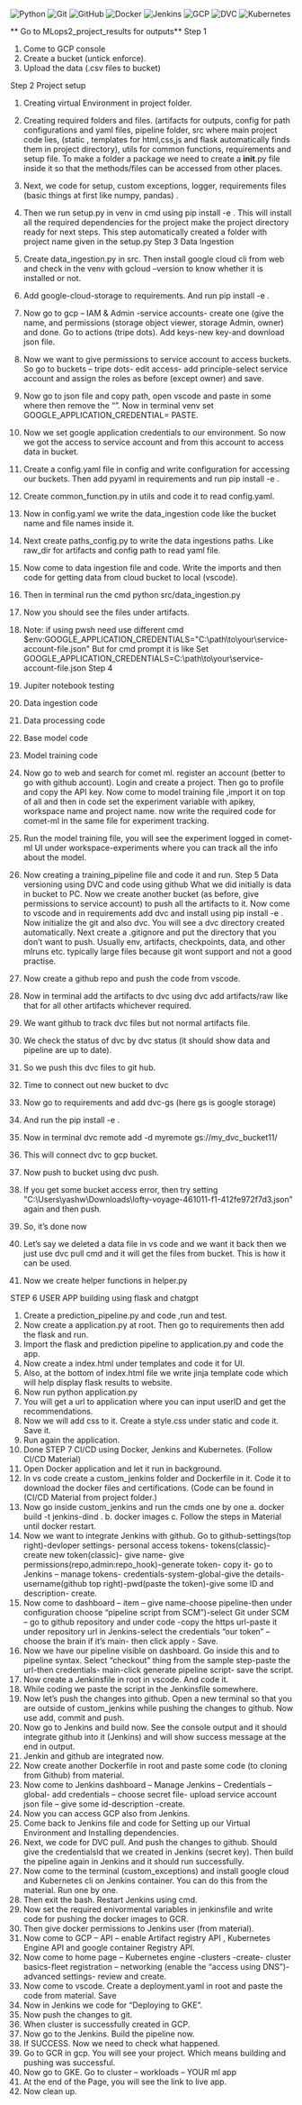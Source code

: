 
![Python](https://img.shields.io/badge/Python-3776AB?style=for-the-badge&logo=python&logoColor=white)
![Git](https://img.shields.io/badge/Git-F05032?style=for-the-badge&logo=git&logoColor=white)
![GitHub](https://img.shields.io/badge/GitHub-181717?style=for-the-badge&logo=github&logoColor=white)
![Docker](https://img.shields.io/badge/Docker-2496ED?style=for-the-badge&logo=docker&logoColor=white)
![Jenkins](https://img.shields.io/badge/Jenkins-D24939?style=for-the-badge&logo=jenkins&logoColor=white)
![GCP](https://img.shields.io/badge/Google%20Cloud-4285F4?style=for-the-badge&logo=googlecloud&logoColor=white)
![DVC](https://img.shields.io/badge/DVC-945DD6?style=for-the-badge&logo=dvc&logoColor=white)
![Kubernetes](https://img.shields.io/badge/Kubernetes-326CE5?style=for-the-badge&logo=kubernetes&logoColor=white)

** Go to MLops2_project_results for outputs**
Step  1
1.	Come to GCP console
2.	Create a bucket (untick enforce).
3.	Upload the data (.csv files to bucket)

Step 2
Project setup
1.	Creating virtual Environment in project folder.
2.	Creating required folders and files. (artifacts for outputs, config for path configurations and yaml files, pipeline folder, src where main project code lies, (static , templates for html,css,js and flask automatically finds them in project directory), utils for common functions, requirements and setup file. To make a folder a package we need to create a __init__.py file inside it so that the methods/files can be accessed from other places.
3.	Next, we code for setup, custom exceptions, logger, requirements files (basic things at first like numpy, pandas) .
4.	Then we run setup.py in venv in cmd using pip install -e . This will install all the required dependencies for the project make the project directory ready for next steps. This step automatically created a folder with project name given in the setup.py
Step 3
Data Ingestion
1.	Create data_ingestion.py in src. Then install google cloud cli from web and check in the venv with gcloud –version to know whether it is installed or not.
2.	Add google-cloud-storage to requirements. And run pip install -e .
3.	Now go to gcp – IAM & Admin -service accounts- create one (give the name, and permissions (storage object viewer,  storage Admin, owner) and done. Go to actions (tripe dots). Add keys-new key-and download json file.
4.	Now we want to give permissions to service account to access buckets. So go to buckets – tripe dots- edit access- add principle-select service account and assign the roles as before (except owner) and save.
5.	Now go to json file and copy path, open vscode and paste in some where then remove the “”. Now in terminal venv set GOOGLE_APPLICATION_CREDENTIAL= PASTE.
6.	Now we set google application credentials to our environment. So now we got the access to service account and from this account to access data in bucket.
7.	Create a config.yaml file in config and write configuration for accessing our buckets. Then add pyyaml in requirements and run pip install -e .
8.	Create common_function.py in utils and code it to read config.yaml.
9.	Now in config.yaml we write the data_ingestion code like the bucket name and file names inside it.
10.	Next create paths_config.py to write the data ingestions paths. Like raw_dir for artifacts and config path to read yaml file.
11.	Now come to data ingestion file and code. Write the imports and then code for getting data from cloud bucket to local (vscode).
12.	 Then in terminal run the cmd python src/data_ingestion.py
13.	 Now you should see the files under artifacts.
14.	Note: if using pwsh need use different cmd $env:GOOGLE_APPLICATION_CREDENTIALS="C:\path\to\your\service-account-file.json"
But for cmd prompt it is like
Set GOOGLE_APPLICATION_CREDENTIALS=C:\path\to\your\service-account-file.json
Step 4
1.	Jupiter notebook testing
2.	Data ingestion code
3.	Data processing code
4.	Base model code
5.	Model training code
6.	Now go to web and search for comet ml. register an account (better to go with github account). Login and create a project. Then go to profile and copy the API key. Now come to model training file ,import it on top of all and then in code set the experiment variable with apikey, workspace name and project name. now write the required code for comet-ml in the same file for experiment tracking.
7.	Run the model training file, you will see the experiment logged in comet-ml UI under workspace-experiments where you can track all the info about the model.
8.	Now creating a training_pipeline file and code it and run.
Step 5
Data versioning using DVC and code using github
What we did initially is data in bucket to PC.
Now we create another bucket (as before, give permissions to service account) to push all the artifacts to it. Now come to vscode and in requirements add dvc and install using pip install -e .
Now initialize the git and also dvc. You will see a dvc directory created automatically.
Next create a .gitignore and put the directory that you don’t want to push. Usually env, artifacts, checkpoints, data, and other mlruns etc. typically large files because git wont support and not a good practise.

1.	Now create a github repo and push the code from vscode. 
2.	Now in terminal add the artifacts to dvc using dvc add artifacts/raw like that for all other artifacts whichever required.
3.	We want github to track dvc files but not normal artifacts file.
4.	We check the status of dvc by dvc status (it should show data and pipeline are up to date).
5.	So we push this dvc files to git hub.
6.	Time to connect out new bucket to dvc
7.	Now go to requirements and add dvc-gs (here gs is google storage)
8.	And run the pip install -e .
9.	Now in terminal dvc remote add -d myremote gs://my_dvc_bucket11/ 
10.	This will connect dvc to gcp bucket.
11.	Now push to bucket using dvc push.
12.	If you get some bucket access error, then try setting "C:\Users\yashw\Downloads\lofty-voyage-461011-f1-412fe972f7d3.json" again and then push.
13.	So, it’s done now
14.	Let’s say we deleted a data file in vs code and we want it back then we just use dvc pull cmd and it will get the files from bucket. This is how it can be used.
15.	Now we create helper functions in helper.py

STEP 6
USER APP building using flask and chatgpt
1.	Create a prediction_pipeline.py and code ,run and test.
2.	Now create a application.py at root. Then go to requirements then add the flask and run.
3.	Import the flask and prediction pipeline to application.py and code the app.
4.	Now create a index.html under templates and code it for UI.
5.	Also, at the bottom of index.html file we write jinja template code which will help display flask results to website.
6.	Now run python application.py
7.	You will get a url to application where you can input userID and get the recommendations.
8.	Now we will add css to it. Create a style.css under static and code it. Save it.
9.	Run again the application.
10.	Done
STEP 7
CI/CD using Docker, Jenkins and Kubernetes. (Follow CI/CD Material)
1.	Open Docker application and let it run in background.
2.	In vs code create a custom_jenkins folder and Dockerfile in it. Code it to download the docker files and certifications. (Code can be found in (CI/CD Material from project folder.)
3.	Now go inside custom_jenkins and run the cmds one by one
a.	docker build -t jenkins-dind . 
b.	docker images
c.	Follow the steps in Material until docker restart.
4.	Now we want to integrate Jenkins with github. Go to github-settings(top right)-devloper settings- personal access tokens- tokens(classic)-create new token(classic)- give name- give permissions(repo,admin:repo_hook)-generate token- copy it- go to Jenkins – manage tokens- credentials-system-global-give the details-username(github top right)-pwd(paste the token)-give some ID and description- create.
5.	Now come to dashboard – item – give name-choose pipeline-then under configuration choose “pipeline script from SCM”)-select Git under SCM – go to github repository and under code -copy the https url-paste it under repository url in Jenkins-select the credentials “our token” – choose the brain if it’s main- then click apply - Save.
6.	Now we have our pipeline visible on dashboard. Go inside this and to pipeline syntax. Select “checkout” thing from the sample step-paste the url-then credentials- main-click generate pipeline script- save the script.
7.	Now create a Jenkinsfile in root in vscode. And code it.
8.	While coding we paste the script in the Jenkinsfile somewhere.
9.	Now let’s push the changes into github. Open a new terminal so that you are outside of custom_jenkins while pushing the changes to github. Now use  add, commit and push.
10.	Now go to Jenkins and build now. See the console output and it should integrate github into it (Jenkins) and will show success message at the end in output.
11.	Jenkin and github are integrated now.
12.	Now create another Dockerfile in root and paste some code (to cloning from Github) from material.
13.	Now come to Jenkins dashboard – Manage Jenkins – Credentials – global- add credentials – choose secret file- upload service account json file – give some id-description -create.
14.	Now you can access GCP also from Jenkins.
15.	 Come back to Jenkins file and code for Setting up our Virtual Environment and Installing dependencies. 
16.	Next, we code for DVC pull. And push the changes to github. Should give the credentialsId that we created in Jenkins (secret key). Then build the pipeline again in Jenkins and it should run successfully.
17.	Now come to the terminal (custom_exceptions) and install google cloud and Kubernetes cli on Jenkins container. You can do this from the material. Run one by one.
18.	Then exit the bash. Restart Jenkins using cmd.
19.	Now set the required enivormental variables in jenkinsfile and write code for pushing the docker images to GCR.
20.	Then give docker permissions to Jenkins user (from material).
21.	Now come to GCP – API – enable Artifact registry API , Kubernetes Engine API and google container Registry API.
22.	 Now come to home page – Kubernetes engine -clusters -create- cluster basics-fleet registration – networking (enable the “access using DNS”)-advanced settings- review and create.
23.	Now come to vscode. Create a deployment.yaml in root and paste the code from material. Save
24.	Now in Jenkins we code for “Deploying to GKE”.
25.	Now push the changes to git.
26.	When cluster is successfully created in GCP.
27.	Now go to the Jenkins. Build the pipeline now.
28.	If SUCCESS. Now we need to check what happened.
29.	Go to GCR in gcp. You will see your project. Which means building and pushing was successful.
30.	Now go to GKE. Go to cluster – workloads – YOUR ml app
31.	At the end of the Page, you will see the link to live app.
32.	Now clean up.
